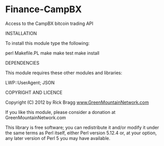 Finance-CampBX
==============

Access to the CampBX bitcoin trading API


INSTALLATION

To install this module type the following:

   perl Makefile.PL
   make
   make test
   make install

DEPENDENCIES

This module requires these other modules and libraries:

  LWP::UserAgent;
  JSON

COPYRIGHT AND LICENCE

Copyright (C) 2012 by Rick Bragg www.GreenMountainNetwork.com 

If you like this module, please consider a donation at GreenMountainNetwork.com

This library is free software; you can redistribute it and/or modify
it under the same terms as Perl itself, either Perl version 5.12.4 or,
at your option, any later version of Perl 5 you may have available.
